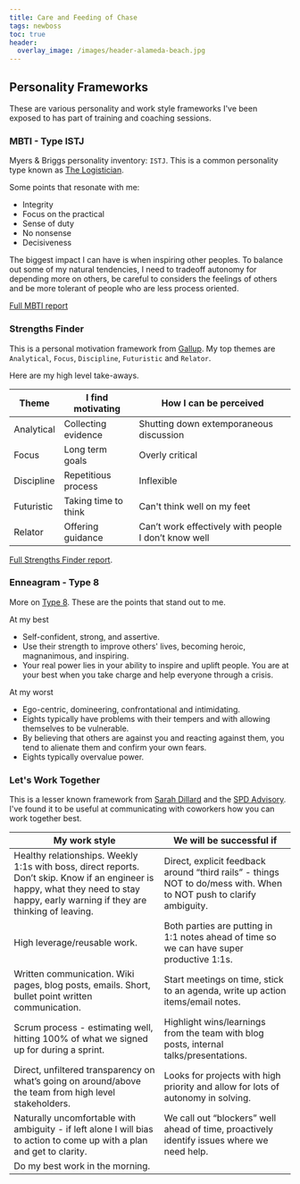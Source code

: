 ```yaml
---
title: Care and Feeding of Chase
tags: newboss
toc: true
header:
  overlay_image: /images/header-alameda-beach.jpg
---
```


## Personality Frameworks

These are various personality and work style frameworks I've been exposed to
has part of training and coaching sessions.

### MBTI - Type ISTJ

Myers & Briggs personality inventory: `ISTJ`. This is a common personality type known as [The Logistician](https://www.16personalities.com/istj-personality).

Some points that resonate with me:

- Integrity
- Focus on the practical
- Sense of duty
- No nonsense
- Decisiveness

The biggest impact I can have is when inspiring other peoples. To balance out
some of my natural tendencies, I need to tradeoff autonomy for depending
more on others, be careful to considers the feelings of others and be more
tolerant of people who are less process oriented.

[Full MBTI report](/blog/files/mbti.pdf)

### Strengths Finder

This is a personal motivation framework from
[Gallup](https://www.gallupstrengthscenter.com). My top themes are `Analytical`,
`Focus`, `Discipline`, `Futuristic` and `Relator`.

Here are my high level take-aways.

| Theme | I find motivating | How I can be perceived |
| ------------- | ------------- | ------------- |
| Analytical | Collecting evidence | Shutting down extemporaneous discussion |
| Focus | Long term goals | Overly critical |
| Discipline | Repetitious process | Inflexible |
| Futuristic | Taking time to think | Can't think well on my feet |
| Relator | Offering guidance | Can’t work effectively with people I don’t know well |

[Full Strengths Finder report](/blog/files/strengthfinder.pdf).

### Enneagram - Type 8

More on [Type 8](https://www.enneagraminstitute.com/type-8/). These are the
points that stand out to me.

At my best

- Self-confident, strong, and assertive.
- Use their strength to improve others' lives, becoming heroic, magnanimous, and inspiring.
- Your real power lies in your ability to inspire and uplift people. You are at your best when you take charge and help everyone through a crisis.

At my worst

- Ego-centric, domineering, confrontational and intimidating.
- Eights typically have problems with their tempers and with allowing themselves to be vulnerable.
- By believing that others are against you and reacting against them, you tend to alienate them and confirm your own fears.
- Eights typically overvalue power.

### Let's Work Together

This is a lesser known framework from [Sarah Dillard](http://www.ahumancapitalist.com/)
and the [SPD Advisory](http://www.spdadvisory.com/). I've found it to be useful
at communicating with coworkers how you can work together best. 

| My work style | We will be successful if |
| ------------- | ------------- |
| Healthy relationships. Weekly 1:1s with boss, direct reports. Don’t skip. Know if an engineer is happy, what they need to stay happy, early warning if they are thinking of leaving. | Direct, explicit feedback around “third rails” - things NOT to do/mess with. When to NOT push to clarify ambiguity. |
| High leverage/reusable work. | Both parties are putting in 1:1 notes ahead of time so we can have super productive 1:1s. |
| Written communication. Wiki pages, blog posts, emails. Short, bullet point written communication. | Start meetings on time, stick to an agenda, write up action items/email notes.|
| Scrum process - estimating well, hitting 100% of what we signed up for during a sprint. | Highlight wins/learnings from the team with blog posts, internal talks/presentations.|
| Direct, unfiltered transparency on what’s going on around/above the team from high level stakeholders. | Looks for projects with high priority and allow for lots of autonomy in solving.  |
| Naturally uncomfortable with ambiguity - if left alone I will bias to action to come up with a plan and get to clarity. | We call out “blockers” well ahead of time, proactively identify issues where we need help. |
| Do my best work in the morning.| |
